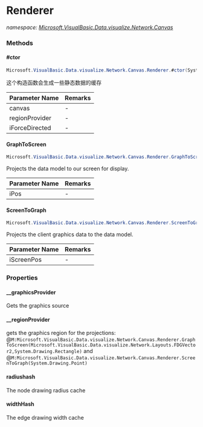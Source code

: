 ﻿# Renderer
_namespace: <a href="#" onClick="load('/docs/Microsoft.VisualBasic.Data.visualize.Network.Canvas/index.md')">Microsoft.VisualBasic.Data.visualize.Network.Canvas</a>_





### Methods

#### #ctor
```csharp
Microsoft.VisualBasic.Data.visualize.Network.Canvas.Renderer.#ctor(System.Func{System.Drawing.Graphics},System.Func{System.Drawing.Rectangle},Microsoft.VisualBasic.Data.visualize.Network.Layouts.Interfaces.IForceDirected)
```
这个构造函数会生成一些静态数据的缓存

|Parameter Name|Remarks|
|--------------|-------|
|canvas|-|
|regionProvider|-|
|iForceDirected|-|


#### GraphToScreen
```csharp
Microsoft.VisualBasic.Data.visualize.Network.Canvas.Renderer.GraphToScreen(Microsoft.VisualBasic.Data.visualize.Network.Layouts.FDGVector2,System.Drawing.Rectangle)
```
Projects the data model to our screen for display.

|Parameter Name|Remarks|
|--------------|-------|
|iPos|-|


#### ScreenToGraph
```csharp
Microsoft.VisualBasic.Data.visualize.Network.Canvas.Renderer.ScreenToGraph(System.Drawing.Point)
```
Projects the client graphics data to the data model.

|Parameter Name|Remarks|
|--------------|-------|
|iScreenPos|-|



### Properties

#### __graphicsProvider
Gets the graphics source
#### __regionProvider
gets the graphics region for the projections: @``M:Microsoft.VisualBasic.Data.visualize.Network.Canvas.Renderer.GraphToScreen(Microsoft.VisualBasic.Data.visualize.Network.Layouts.FDGVector2,System.Drawing.Rectangle)`` and @``M:Microsoft.VisualBasic.Data.visualize.Network.Canvas.Renderer.ScreenToGraph(System.Drawing.Point)``
#### radiushash
The node drawing radius cache
#### widthHash
The edge drawing width cache
